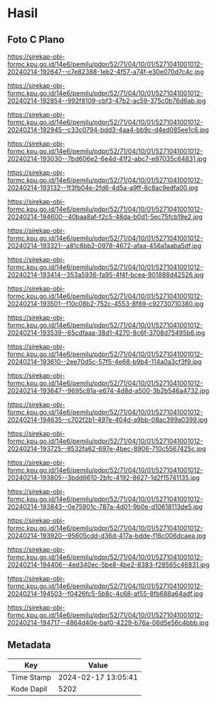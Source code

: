 # Hasil

## Foto C Plano

https://sirekap-obj-formc.kpu.go.id/14e6/pemilu/pdpr/52/71/04/10/01/5271041001012-20240214-192647--c7e82388-1eb2-4f57-a74f-e30e070d7c4c.jpg

https://sirekap-obj-formc.kpu.go.id/14e6/pemilu/pdpr/52/71/04/10/01/5271041001012-20240214-192854--992f8109-cbf3-47b2-ac59-375c0b76d6ab.jpg

https://sirekap-obj-formc.kpu.go.id/14e6/pemilu/pdpr/52/71/04/10/01/5271041001012-20240214-192945--c33c0794-bdd3-4aa4-bb9c-d4ed085ee1c6.jpg

https://sirekap-obj-formc.kpu.go.id/14e6/pemilu/pdpr/52/71/04/10/01/5271041001012-20240214-193030--7bd606e2-6e4d-41f2-abc7-e97035c64831.jpg

https://sirekap-obj-formc.kpu.go.id/14e6/pemilu/pdpr/52/71/04/10/01/5271041001012-20240214-193132--1f3fb04e-2fd6-4d5a-a9ff-8c8ac9edfa00.jpg

https://sirekap-obj-formc.kpu.go.id/14e6/pemilu/pdpr/52/71/04/10/01/5271041001012-20240214-194600--40baa8af-f2c5-48da-b0d1-5ec75fcb19e2.jpg

https://sirekap-obj-formc.kpu.go.id/14e6/pemilu/pdpr/52/71/04/10/01/5271041001012-20240214-193321--a81c8bb2-0978-4672-afaa-456a1aaba5df.jpg

https://sirekap-obj-formc.kpu.go.id/14e6/pemilu/pdpr/52/71/04/10/01/5271041001012-20240214-193414--353a5936-fa95-4f4f-bcea-901888d42526.jpg

https://sirekap-obj-formc.kpu.go.id/14e6/pemilu/pdpr/52/71/04/10/01/5271041001012-20240214-193501--f10c08b2-752c-4553-8f89-c92730710380.jpg

https://sirekap-obj-formc.kpu.go.id/14e6/pemilu/pdpr/52/71/04/10/01/5271041001012-20240214-193539--65cdfaaa-38d1-4270-8c6f-3708d75495b6.jpg

https://sirekap-obj-formc.kpu.go.id/14e6/pemilu/pdpr/52/71/04/10/01/5271041001012-20240214-193610--2ee70d5c-57f5-4e68-b9b4-114a0a3cf3f9.jpg

https://sirekap-obj-formc.kpu.go.id/14e6/pemilu/pdpr/52/71/04/10/01/5271041001012-20240214-193647--9695c81a-e674-4d8d-a500-3b2b546a4732.jpg

https://sirekap-obj-formc.kpu.go.id/14e6/pemilu/pdpr/52/71/04/10/01/5271041001012-20240214-194635--c702f2b1-497e-404d-a9bb-08ac399a0399.jpg

https://sirekap-obj-formc.kpu.go.id/14e6/pemilu/pdpr/52/71/04/10/01/5271041001012-20240214-193725--8532fa62-697e-4bec-8906-710c5567425c.jpg

https://sirekap-obj-formc.kpu.go.id/14e6/pemilu/pdpr/52/71/04/10/01/5271041001012-20240214-193805--3bdd6610-2bfc-4192-8627-1d2f15741135.jpg

https://sirekap-obj-formc.kpu.go.id/14e6/pemilu/pdpr/52/71/04/10/01/5271041001012-20240214-193843--0e75901c-787a-4d01-9b0e-d10618113de5.jpg

https://sirekap-obj-formc.kpu.go.id/14e6/pemilu/pdpr/52/71/04/10/01/5271041001012-20240214-193920--95605cdd-d36d-417a-bdde-f16c006dcaea.jpg

https://sirekap-obj-formc.kpu.go.id/14e6/pemilu/pdpr/52/71/04/10/01/5271041001012-20240214-194406--4ed340ec-5be8-4be2-8383-f28565c46831.jpg

https://sirekap-obj-formc.kpu.go.id/14e6/pemilu/pdpr/52/71/04/10/01/5271041001012-20240214-194503--f0426fc5-5b8c-4c68-af55-8fb688a64adf.jpg

https://sirekap-obj-formc.kpu.go.id/14e6/pemilu/pdpr/52/71/04/10/01/5271041001012-20240214-194717--4864d40e-baf0-4229-b76a-06d5e56c4bbb.jpg


## Metadata

| Key        | Value               |
| ---------- | ------------------- |
| Time Stamp | 2024-02-17 13:05:41 |
| Kode Dapil | 5202                |



